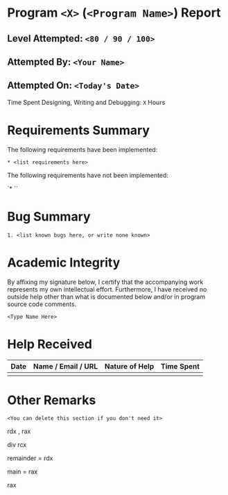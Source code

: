 # Program `<X>` (`<Program Name>`) Report
## Level Attempted: `<80 / 90 / 100>`
## Attempted By: `<Your Name>`
## Attempted On: `<Today's Date>`

Time Spent Designing, Writing and Debugging: `X` Hours

# Requirements Summary

The following requirements have been implemented:

`* <list requirements here>`

The following requirements have not been implemented:

`* <list requirements here>``

# Bug Summary

`1. <list known bugs here, or write none known>`

# Academic Integrity

By affixing my signature below, I certify that the accompanying work represents my own intellectual effort. Furthermore, I have received no outside help other than what is documented below and/or in program source code comments. 

`<Type Name Here>`

# Help Received

| Date | Name / Email / URL | Nature of Help | Time Spent |
| --- | --- | --- | --- |
| | | | |

# Other Remarks

`<You can delete this section if you don't need it>`



rdx , rax 

div rcx

remainder = rdx

main = rax


rax
